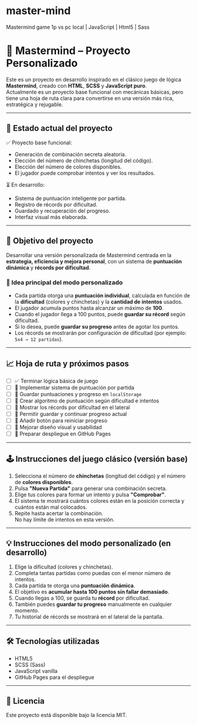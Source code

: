 # master-mind

Mastermind game 1p vs pc local | JavaScript | Html5 | Sass

# 🎯 Mastermind – Proyecto Personalizado

Este es un proyecto en desarrollo inspirado en el clásico juego de lógica **Mastermind**, creado con **HTML**, **SCSS** y **JavaScript puro**.  
Actualmente es un proyecto base funcional con mecánicas básicas, pero tiene una hoja de ruta clara para convertirse en una versión más rica, estratégica y rejugable.

---

## 🚧 Estado actual del proyecto

✅ Proyecto base funcional:

- Generación de combinación secreta aleatoria.
- Elección del número de chinchetas (longitud del código).
- Elección del número de colores disponibles.
- El jugador puede comprobar intentos y ver los resultados.

⏳ En desarrollo:

- Sistema de puntuación inteligente por partida.
- Registro de récords por dificultad.
- Guardado y recuperación del progreso.
- Interfaz visual más elaborada.

---

## 🎯 Objetivo del proyecto

Desarrollar una versión personalizada de Mastermind centrada en la **estrategia, eficiencia y mejora personal**, con un sistema de **puntuación dinámica** y **récords por dificultad**.

### 📌 Idea principal del modo personalizado

- Cada partida otorga una **puntuación individual**, calculada en función de la **dificultad** (colores y chinchetas) y la **cantidad de intentos** usados.
- El jugador acumula puntos hasta alcanzar un máximo de **100**.
- Cuando el jugador llega a 100 puntos, puede **guardar su récord** según dificultad.
- Si lo desea, puede **guardar su progreso** antes de agotar los puntos.
- Los récords se mostrarán por configuración de dificultad (por ejemplo: `5x4 → 12 partidas`).

---

## 📈 Hoja de ruta y próximos pasos

- [ ] ✅ Terminar lógica básica de juego
- [ ] 🔢 Implementar sistema de puntuación por partida
- [ ] 💾 Guardar puntuaciones y progreso en `localStorage`
- [ ] 🧠 Crear algoritmo de puntuación según dificultad e intentos
- [ ] 🧱 Mostrar los récords por dificultad en el lateral
- [ ] 🔁 Permitir guardar y continuar progreso actual
- [ ] 🧼 Añadir botón para reiniciar progreso
- [ ] 🎨 Mejorar diseño visual y usabilidad
- [ ] 🚀 Preparar despliegue en GitHub Pages

---

## 🕹️ Instrucciones del juego clásico (versión base)

1. Selecciona el número de **chinchetas** (longitud del código) y el número de **colores disponibles**.
2. Pulsa **"Nueva Partida"** para generar una combinación secreta.
3. Elige tus colores para formar un intento y pulsa **"Comprobar"**.
4. El sistema te mostrará cuántos colores están en la posición correcta y cuántos están mal colocados.
5. Repite hasta acertar la combinación.  
   No hay límite de intentos en esta versión.

---

## 💡 Instrucciones del modo personalizado (en desarrollo)

1. Elige la dificultad (colores y chinchetas).
2. Completa tantas partidas como puedas con el menor número de intentos.
3. Cada partida te otorga una **puntuación dinámica**.
4. El objetivo es **acumular hasta 100 puntos sin fallar demasiado**.
5. Cuando llegas a 100, se guarda tu **récord** por dificultad.
6. También puedes **guardar tu progreso** manualmente en cualquier momento.
7. Tu historial de récords se mostrará en el lateral de la pantalla.

---

## 🛠️ Tecnologías utilizadas

- HTML5
- SCSS (Sass)
- JavaScript vanilla
- GitHub Pages para el despliegue

---

## 📄 Licencia

Este proyecto está disponible bajo la licencia MIT.
